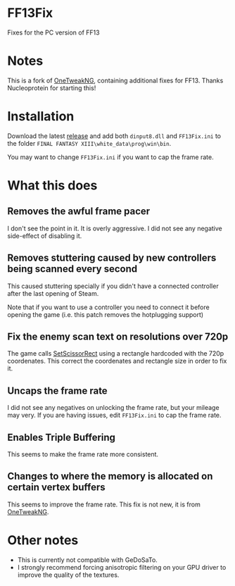 # FF13Fix
Fixes for the PC version of FF13

# Notes
This is a fork of [OneTweakNG](https://github.com/Nucleoprotein/OneTweakNG), containing additional fixes for FF13.
Thanks Nucleoprotein for starting this!

# Installation
Download the latest [release](https://github.com/rebtd7/FF13Fix/releases) and add both ```dinput8.dll``` and ```FF13Fix.ini``` to the folder ```FINAL FANTASY XIII\white_data\prog\win\bin```.

You may want to change ```FF13Fix.ini``` if you want to cap the frame rate.

# What this does

## Removes the awful frame pacer
I don't see the point in it. It is overly aggressive. I did not see any negative side-effect of disabling it.

## Removes stuttering caused by new controllers being scanned every second
This caused stuttering specially if you didn't have a connected controller after the last opening of Steam.

Note that if you want to use a controller you need to connect it before opening the game (i.e. this patch removes the hotplugging support)

## Fix the enemy scan text on resolutions over 720p
The game calls [SetScissorRect](https://docs.microsoft.com/en-us/windows/win32/api/d3d9helper/nf-d3d9helper-idirect3ddevice9-setscissorrect) using a rectangle hardcoded with the 720p coordenates. This correct the coordenates and rectangle size in order to fix it.

## Uncaps the frame rate
I did not see any negatives on unlocking the frame rate, but your mileage may very. If you are having issues, edit ```FF13Fix.ini``` to cap the frame rate.

## Enables Triple Buffering
This seems to make the frame rate more consistent.

## Changes to where the memory is allocated on certain vertex buffers
This seems to improve the frame rate. This fix is not new, it is from [OneTweakNG](https://github.com/Nucleoprotein/OneTweakNG).

# Other notes
* This is currently not compatible with GeDoSaTo. 
* I strongly recommend forcing anisotropic filtering on your GPU driver to improve the quality of the textures.
